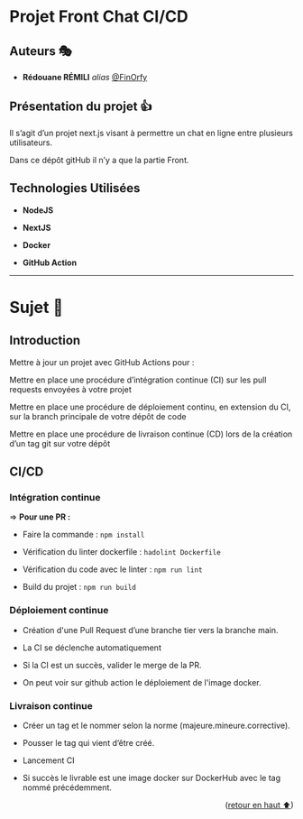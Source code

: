 # Projet Front Chat CI/CD  <a name="readme-top"></a>

## Auteurs 🎭

* **Rédouane RÉMILI** _alias_ [@FinOrfy](https://github.com/red-rml)

## Présentation du projet 👍

Il s’agit d’un projet next.js visant à permettre un chat en ligne entre plusieurs utilisateurs.

Dans ce dépôt gitHub il n’y a que la partie Front. 

## Technologies Utilisées

- **NodeJS**

- **NextJS** 

- **Docker** 

- **GitHub Action**

---

# Sujet 📖

## Introduction

Mettre à jour un projet avec GitHub Actions pour :

Mettre en place une procédure d’intégration continue (CI) sur les pull requests envoyées à votre projet

Mettre en place une procédure de déploiement continu, en extension du CI, sur la branch principale de votre dépôt de code

Mettre en place une procédure de livraison continue (CD) lors de la création d’un tag git sur votre dépôt

## CI/CD

### Intégration continue

=> **Pour une PR :**

* Faire la commande : ```npm install```

* Vérification du linter dockerfile : ```hadolint Dockerfile```

* Vérification du code avec le linter : ```npm run lint```

* Build du projet : ```npm run build```


### Déploiement continue 

* Création d'une Pull Request d’une branche tier vers la branche main.

* La CI se déclenche automatiquement

* Si la CI est un succès, valider le merge de la PR.

* On peut voir sur github action le déploiement de l'image docker.


### Livraison continue

* Créer un tag et le nommer selon la norme (majeure.mineure.corrective).

* Pousser le tag qui vient d’être créé.

* Lancement CI

* Si succès le livrable est une image docker sur DockerHub avec le tag nommé précédemment.



<p align="right">(<a href="#readme-top">retour en haut ⬆</a>)</p>